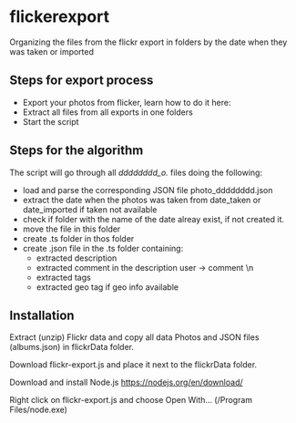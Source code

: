 # flickerexport
Organizing the files from the flickr export in folders by the date when they was taken or imported

## Steps for export process

- Export your photos from flicker, learn how to do it here:
- Extract all files from all exports in one folders
- Start the script

## Steps for the algorithm

The script will go through all *dddddddd_o.* files doing the following:
- load and parse the corresponding JSON file photo_dddddddd.json
- extract the date when the photos was taken from date_taken or date_imported if taken not available
- check if folder with the name of the date alreay exist, if not created it.  
- move the file in this folder
- create .ts folder in thos folder
- create .json file in the .ts folder containing:
  - extracted description
  - extracted comment in the description user -> comment \n
  - extracted tags
  - extracted geo tag if geo info available
  
  
## Installation

Extract (unzip) Flickr data and copy all data Photos and JSON files (albums.json) in flickrData folder.

Download flickr-export.js and place it next to the flickrData folder.

Download and install Node.js https://nodejs.org/en/download/ 

Right click on flickr-export.js and choose Open With... (/Program Files/node.exe)
 


